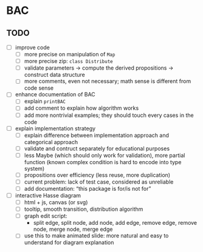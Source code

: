 # BAC

## TODO

- [ ]  improve code
    - [ ]  more precise on manipulation of `Map`
    - [ ]  more precise zip: `class Distribute`
    - [ ]  validate parameters → compute the derived propositions → construct data structure
    - [ ]  more comments, even not necessary; math sense is different from code sense
- [ ]  enhance documentation of BAC
    - [ ]  explain `printBAC`
    - [ ]  add comment to explain how algorithm works
    - [ ]  add more nontrivial examples; they should touch every cases in the code
- [ ]  explain implementation strategy
    - [ ]  explain difference between implementation approach and categorical approach
    - [ ]  validate and contruct separately for educational purposes
    - [ ]  less Maybe (which should only work for validation), more partial function (known complex condition is hard to encode into type system)
    - [ ]  propositions over efficiency (less reuse, more duplication)
    - [ ]  current problem: lack of test case, considered as unreliable
    - [ ]  add documentation: “this package is for/is not for”
- [ ]  interactive Hasse diagram
    - [ ]  html + js, canvas (or svg)
    - [ ]  tooltip, smooth transition, distribution algorithm
    - [ ]  graph edit script:
        - split edge, split node, add node, add edge, remove edge, remove node, merge node, merge edge
    - [ ]  use this to make animated slide: more natural and easy to understand for diagram explanation
